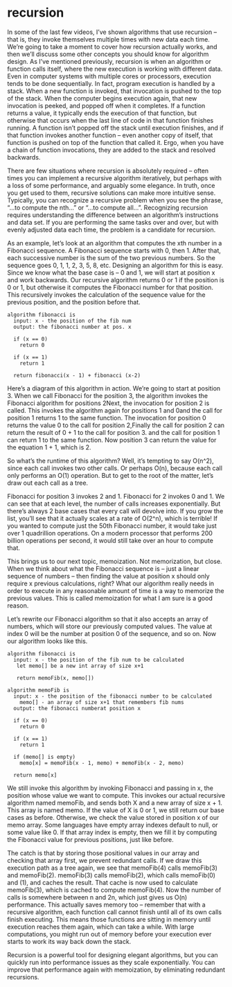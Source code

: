 # recursion

In some of the last few videos, I’ve shown algorithms that use recursion – that is, they invoke themselves multiple times with new data each time. We’re going to take a moment to cover how recursion actually works, and then we’ll discuss some other concepts you should know for algorithm design. As I’ve mentioned previously, recursion is when an algorithm or function calls itself, where the new execution is working with different data. Even in computer systems with multiple cores or processors, execution tends to be done sequentially. In fact, program execution is handled by a stack. When a new function is invoked, that invocation is pushed to the top of the stack. When the computer begins execution again, that new invocation is peeked, and popped off when it completes. If a function returns a value, it typically ends the execution of that function, but otherwise that occurs when the last line of code in that function finishes running. A function isn’t popped off the stack until execution finishes, and if that function invokes another function – even another copy of itself, that function is pushed on top of the function that called it. Ergo, when you have a chain of function invocations, they are added to the stack and resolved backwards. 

There are few situations where recursion is absolutely required – often times you can implement a recursive algorithm iteratively, but perhaps with a loss of some performance, and arguably some elegance. In truth, once you get used to them, recursive solutions can make more intuitive sense. Typically, you can recognize a recursive problem when you see the phrase, “…to compute the nth…” or “…to compute all…”. Recognizing recursion requires understanding the difference between an algorithm’s instructions and data set. If you are performing the same tasks over and over, but with evenly adjusted data each time, the problem is a candidate for recursion. 

As an example, let’s look at an algorithm that computes the xth number in a Fibonacci sequence. A Fibonacci sequence starts with 0, then 1. After that, each successive number is the sum of the two previous numbers. So the sequence goes 0, 1, 1, 2, 3, 5, 8, etc. Designing an algorithm for this is easy. Since we know what the base case is – 0 and 1, we will start at position x and work backwards. Our recursive algorithm returns 0 or 1 if the position is 0 or 1, but otherwise it computes the Fibonacci number for that position. This recursively invokes the calculation of the sequence value for the previous position, and the position before that. 

```
algorithm fibonacci is
  input: x - the position of the fib num
  output: the fibonacci number at pos. x
  
  if (x == 0)
    return 0
    
  if (x == 1)
    return 1
    
  return fibonacci(x - 1) + fibonacci (x-2)
```

Here’s a diagram of this algorithm in action. We’re going to start at position 3. When we call Fibonacci for the position 3, the algorithm invokes the Fibonacci algorithm for positions 2Next, the invocation for position 2 is called. This invokes the algorithm again for positions 1 and 0and the call for position 1 returns 1 to the same function. The invocation for position 0 returns the value 0 to the call for position 2,Finally the call for position 2 can return the result of 0 + 1 to the call for position 3. and the call for position 1 can return 1 to the same function. Now position 3 can return the value for the equation 1 + 1, which is 2. 

So what’s the runtime of this algorithm? Well, it’s tempting to say O(n^2), since each call invokes two other calls. Or perhaps O(n), because each call only performs an O(1) operation. But to get to the root of the matter, let’s draw out each call as a tree. 

Fibonacci for position 3 invokes 2 and 1. Fibonacci for 2 invokes 0 and 1. We can see that at each level, the number of calls increases exponentially. But there’s always 2 base cases that every call will devolve into. If you grow the list, you’ll see that it actually scales at a rate of O(2^n), which is terrible! If you wanted to compute just the 50th Fibonacci number, it would take just over 1 quadrillion operations. On a modern processor that performs 200 billion operations per second, it would still take over an hour to compute that. 

This brings us to our next topic, memoization. Not memorization, but close. When we think about what the Fibonacci sequence is – just a linear sequence of numbers – then finding the value at position x should only require x previous calculations, right? What our algorithm really needs in order to execute in any reasonable amount of time is a way to memorize the previous values. This is called memoization for what I am sure is a good reason. 

Let’s rewrite our Fibonacci algorithm so that it also accepts an array of numbers, which will store our previously computed values. The value at index 0 will be the number at position 0 of the sequence, and so on. Now our algorithm looks like this. 

```
algorithm fibonacci is
  input: x - the position of the fib num to be calculated
   let memo[] be a new int array of size x+1
   
   return memoFib(x, memo[])
   
algorithm memoFib is
  input: x - the position of the fibonacci number to be calculated
    memo[] - an array of size x+1 that remembers fib nums
  output: the fibonacci numberat position x
  
  if (x == 0)
    return 0
    
  if (x == 1)
    return 1
    
  if (memo[] is empty)
    memo[x] = memoFib(x - 1, memo) + memoFib(x - 2, memo)
    
  return memo[x]

```

We still invoke this algorithm by invoking Fibonacci and passing in x, the position whose value we want to compute. This invokes our actual recursive algorithm named memoFib, and sends both X and a new array of size x + 1. This array is named memo. If the value of X is 0 or 1, we still return our base cases as before. Otherwise, we check the value stored in position x of our memo array. Some languages have empty array indexes default to null, or some value like 0. If that array index is empty, then we fill it by computing the Fibonacci value for previous positions, just like before. 

The catch is that by storing those positional values in our array and checking that array first, we prevent redundant calls. If we draw this execution path as a tree again, we see that memoFib(4) calls memoFib(3) and memoFib(2).  memoFib(3) calls memoFib(2), which calls memoFib(0) and (1), and caches the result. That cache is now used to calculate memoFib(3), which is cached to compute memoFib(4). Now the number of calls is somewhere between n and 2n, which just gives us O(n) performance. This actually saves memory too – remember that with a recursive algorithm, each function call cannot finish until all of its own calls finish executing. This means those functions are sitting in memory until execution reaches them again, which can take a while. With large computations, you might run out of memory before your execution ever starts to work its way back down the stack. 

Recursion is a powerful tool for designing elegant algorithms, but you can quickly run into performance issues as they scale exponentially. You can improve that performance again with memoization, by eliminating redundant recursions. 
